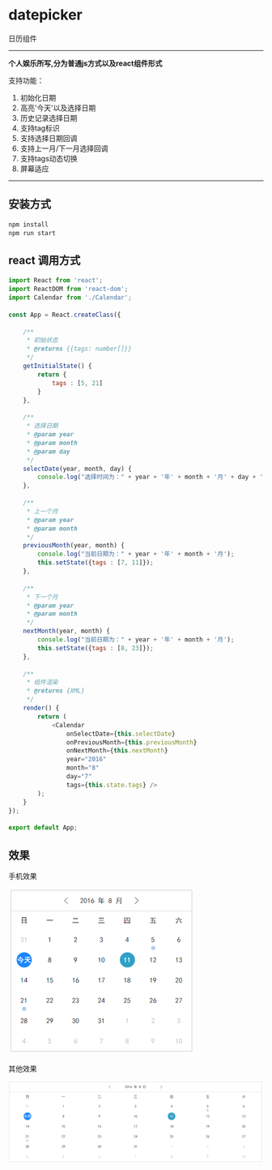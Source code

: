 # datepicker
日历组件

---------------------
**个人娱乐所写,分为普通js方式以及react组件形式**

支持功能：

1. 初始化日期
2. 高亮'今天'以及选择日期
3. 历史记录选择日期
4. 支持tag标识
5. 支持选择日期回调
6. 支持上一月/下一月选择回调
7. 支持tags动态切换
8. 屏幕适应

---------------------

## 安装方式
```javascript
npm install
npm run start
```

## react 调用方式

```javascript
import React from 'react';
import ReactDOM from 'react-dom';
import Calendar from './Calendar';

const App = React.createClass({

    /**
     * 初始状态
     * @returns {{tags: number[]}}
     */
    getInitialState() {
        return {
            tags : [5, 21]
        }
    },

    /**
     * 选择日期
     * @param year
     * @param month
     * @param day
     */
    selectDate(year, month, day) {
        console.log("选择时间为：" + year + '年' + month + '月' + day + '日' );
    },

    /**
     * 上一个月
     * @param year
     * @param month
     */
    previousMonth(year, month) {
        console.log("当前日期为：" + year + '年' + month + '月');
        this.setState({tags : [7, 11]});
    },

    /**
     * 下一个月
     * @param year
     * @param month
     */
    nextMonth(year, month) {
        console.log("当前日期为：" + year + '年' + month + '月');
        this.setState({tags : [8, 23]});
    },

    /**
     * 组件渲染
     * @returns {XML}
     */
    render() {
        return (
            <Calendar
                onSelectDate={this.selectDate}
                onPreviousMonth={this.previousMonth}
                onNextMonth={this.nextMonth}
                year="2016"
                month="8"
                day="7"
                tags={this.state.tags} />
        );
    }
});

export default App;
```

## 效果

手机效果

![mobile](./1.png)

其他效果

![other](./2.png)
